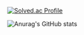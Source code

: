 
[![Solved.ac Profile](http://mazassumnida.wtf/api/v2/generate_badge?boj=dmstjd0214)](https://solved.ac/dmstjd0214/)

![Anurag's GitHub stats](https://github-readme-stats.vercel.app/api?username=backgom1&show_icons=true&theme=radical)
